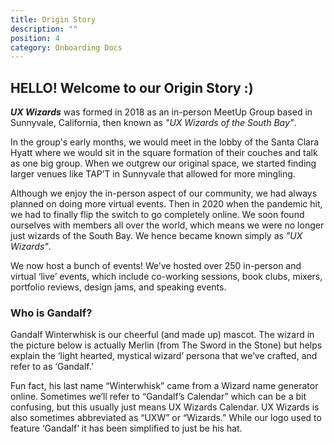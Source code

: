 ```yaml
---
title: Origin Story
description: ""
position: 4
category: Onboarding Docs
---
```

## HELLO! Welcome to our Origin Story :)

***UX Wizards*** was formed in 2018 as an in-person MeetUp Group based in Sunnyvale, California, then known as *"UX Wizards of the South Bay"*.

In the group's early months, we would meet in the lobby of the Santa Clara Hyatt where we would sit in the square formation of their couches and talk as one big group. When we outgrew our original space, we started finding larger venues like TAP’T in Sunnyvale that allowed for more mingling.

Although we enjoy the in-person aspect of our community, we had always planned on doing more virtual events. Then in 2020 when the pandemic hit, we had to finally flip the switch to go completely online. We soon found ourselves with members all over the world, which means we were no longer just wizards of the South Bay. We hence became known simply as *"UX Wizards"*.

We now host a bunch of events! We’ve hosted over 250 in-person and virtual ‘live’ events, which include co-working sessions, book clubs, mixers, portfolio reviews, design jams, and speaking events.

### Who is Gandalf?

Gandalf Winterwhisk is our cheerful (and made up) mascot. The wizard in the picture below is actually Merlin (from The Sword in the Stone) but helps explain the ‘light hearted, mystical wizard’ persona that we’ve crafted, and refer to as ‘Gandalf.’

Fun fact, his last name “Winterwhisk” came from a Wizard name generator online. Sometimes we’ll refer to “Gandalf’s Calendar” which can be a bit confusing, but this usually just means UX Wizards Calendar. UX Wizards is also sometimes abbreviated as “UXW” or “Wizards.” While our logo used to feature ‘Gandalf’ it has been simplified to just be his hat.